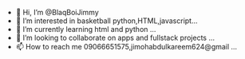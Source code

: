 - 👋 Hi, I’m @BlaqBoiJimmy
- 👀 I’m interested in basketball python,HTML,javascript...
- 🌱 I’m currently learning html and python ...
- 💞️ I’m looking to collaborate on apps and fullstack projects ...
- 📫 How to reach me 09066651575,jimohabdulkareem624@gmail
...

<!---
BlaqBoiJimmy/BlaqBoiJimmy is a ✨ special ✨ repository because its `README.md` (this file) appears on your GitHub profile.
You can click the Preview link to take a look at your changes.
--->
